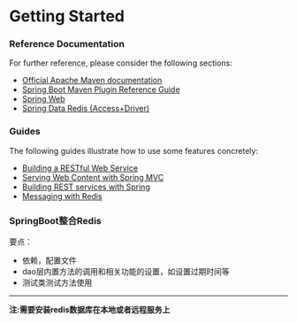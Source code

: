 # Getting Started

### Reference Documentation
For further reference, please consider the following sections:

* [Official Apache Maven documentation](https://maven.apache.org/guides/index.html)
* [Spring Boot Maven Plugin Reference Guide](https://docs.spring.io/spring-boot/docs/2.1.9.RELEASE/maven-plugin/)
* [Spring Web](https://docs.spring.io/spring-boot/docs/2.1.9.RELEASE/reference/htmlsingle/#boot-features-developing-web-applications)
* [Spring Data Redis (Access+Driver)](https://docs.spring.io/spring-boot/docs/2.1.9.RELEASE/reference/htmlsingle/#boot-features-redis)

### Guides
The following guides illustrate how to use some features concretely:

* [Building a RESTful Web Service](https://spring.io/guides/gs/rest-service/)
* [Serving Web Content with Spring MVC](https://spring.io/guides/gs/serving-web-content/)
* [Building REST services with Spring](https://spring.io/guides/tutorials/bookmarks/)
* [Messaging with Redis](https://spring.io/guides/gs/messaging-redis/)

### SpringBoot整合Redis
要点：
*   依赖，配置文件
*   dao层内置方法的调用和相关功能的设置，如设置过期时间等
*   测试类测试方法使用
---
**注:需要安装redis数据库在本地或者远程服务上**